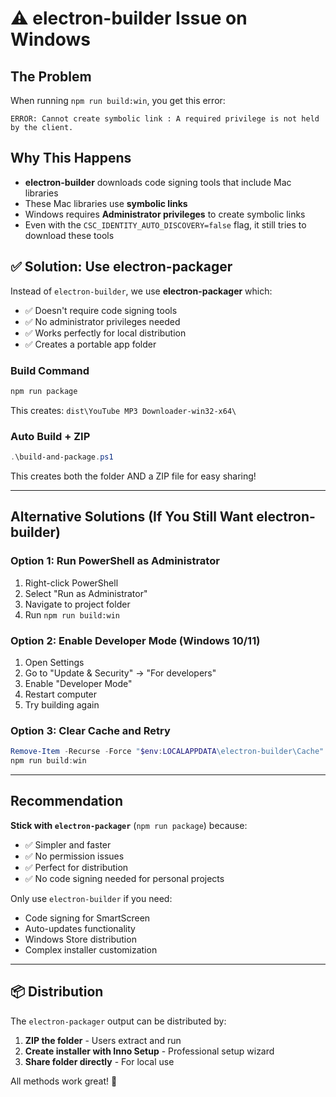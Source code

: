 # ⚠️ electron-builder Issue on Windows

## The Problem
When running `npm run build:win`, you get this error:
```
ERROR: Cannot create symbolic link : A required privilege is not held by the client.
```

## Why This Happens
- **electron-builder** downloads code signing tools that include Mac libraries
- These Mac libraries use **symbolic links**
- Windows requires **Administrator privileges** to create symbolic links
- Even with the `CSC_IDENTITY_AUTO_DISCOVERY=false` flag, it still tries to download these tools

## ✅ Solution: Use electron-packager

Instead of `electron-builder`, we use **electron-packager** which:
- ✅ Doesn't require code signing tools
- ✅ No administrator privileges needed
- ✅ Works perfectly for local distribution
- ✅ Creates a portable app folder

### Build Command
```powershell
npm run package
```

This creates: `dist\YouTube MP3 Downloader-win32-x64\`

### Auto Build + ZIP
```powershell
.\build-and-package.ps1
```

This creates both the folder AND a ZIP file for easy sharing!

---

## Alternative Solutions (If You Still Want electron-builder)

### Option 1: Run PowerShell as Administrator
1. Right-click PowerShell
2. Select "Run as Administrator"
3. Navigate to project folder
4. Run `npm run build:win`

### Option 2: Enable Developer Mode (Windows 10/11)
1. Open Settings
2. Go to "Update & Security" → "For developers"
3. Enable "Developer Mode"
4. Restart computer
5. Try building again

### Option 3: Clear Cache and Retry
```powershell
Remove-Item -Recurse -Force "$env:LOCALAPPDATA\electron-builder\Cache"
npm run build:win
```

---

## Recommendation

**Stick with `electron-packager`** (`npm run package`) because:
- ✅ Simpler and faster
- ✅ No permission issues
- ✅ Perfect for distribution
- ✅ No code signing needed for personal projects

Only use `electron-builder` if you need:
- Code signing for SmartScreen
- Auto-updates functionality
- Windows Store distribution
- Complex installer customization

---

## 📦 Distribution

The `electron-packager` output can be distributed by:
1. **ZIP the folder** - Users extract and run
2. **Create installer with Inno Setup** - Professional setup wizard
3. **Share folder directly** - For local use

All methods work great! 🎉
